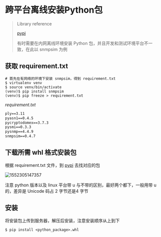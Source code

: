 # 跨平台离线安装Python包

> Library reference
>
> [pypi](https://pypi.org/)
>
> 有时需要在内网离线环境安装 Python 包，并且开发和测试环境平台不一致，在此以 snmpsim 为例

## 获取 requirement.txt
```shell
# 首先在有网络的环境下安装 snmpsim，得到 requirement.txt
$ virtualenv venv
$ source venv/bin/activate
(venv)$ pip install snmpsim
(venv)$ pip freeze > requirement.txt
```

*requirement.txt*

```txt
ply==3.11
pyasn1==0.4.5
pycryptodomex==3.7.3
pysmi==0.3.3
pysnmp==4.4.9
snmpsim==0.4.7
```

## 下载所需 whl 格式安装包

根据 requirement.txt 文件，到 [pypi](https://pypi.org/) 去找对应的包

![1552305147357](D:\develop\project\how-to-use-it\离线安装Python包\download_page.png)

注意 python 版本以及 linux 平台带 u 与不带的区别，最好两个都下，一般用带 u 的，差异是 Unicode 码占 2 字节还是4 字节

## 安装

将安装包上传到服务器，解压后安装，注意安装顺序从上到下

```shell
$ pip install <python_package>.whl
```

